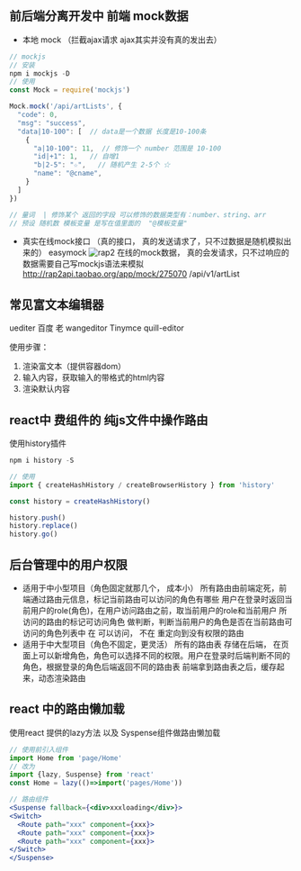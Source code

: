 
<!-- cnpm i axios react-router-dom antd react-redux -S -->
<!-- cnpm i @craco/craco -D -->
<!-- cnpm i @babel/plugin-proposal-decorators -D -->


<!-- const path = require('path')
module.exports = {
  devServer: {
    port: 9527,
    open: true
  },
	babel: {
    plugins: [
      ["@babel/plugin-proposal-decorators", {legacy: true}]
    ]
  },
  webpack: {
    alias: {
      '@': path.join(__dirname, 'src'),
      'pages': path.join(__dirname, 'src/pages'),
      'utils': path.join(__dirname, 'src/utils'),
      'components': path.join(__dirname, 'src/components'),
      'api': path.join(__dirname, 'src/api')
    }
  }
} -->

## 前后端分离开发中 前端 mock数据
+ 本地 mock  （拦截ajax请求  ajax其实并没有真的发出去）
```jsx
// mockjs
// 安装
npm i mockjs -D
// 使用
const Mock = require('mockjs')

Mock.mock('/api/artLists', {
  "code": 0,
  "msg": "success",
  "data|10-100": [  // data是一个数据 长度是10-100条
    {
      "a|10-100": 11,  // 修饰一个 number 范围是 10-100
      "id|+1": 1,   // 自增1
      "b|2-5": "☆",   // 随机产生 2-5个 ☆
      "name": "@cname",  
    }
  ]
})

// 量词  | 修饰某个 返回的字段 可以修饰的数据类型有：number、string、arr
// 预设 随机数 模板变量 是写在值里面的  "@模板变量"

```
+ 真实在线mock接口  （真的接口， 真的发送请求了，只不过数据是随机模拟出来的）
easymock
![rap2](http://rap2.taobao.org/)
在线的mock数据， 真的会发请求，只不过响应的数据需要自己写mockjs语法来模拟
http://rap2api.taobao.org/app/mock/275070
/api/v1/artList

## 常见富文本编辑器
uediter 百度 老
wangeditor
Tinymce
quill-editor

使用步骤：
1. 渲染富文本（提供容器dom）
2. 输入内容，获取输入的带格式的html内容
3. 渲染默认内容

## react中 费组件的 纯js文件中操作路由
使用history插件
```js
npm i history -S

// 使用 
import { createHashHistory / createBrowserHistory } from 'history'

const history = createHashHistory()

history.push()
history.replace()
history.go()
```

## 后台管理中的用户权限
- 适用于中小型项目（角色固定就那几个， 成本小）
所有路由由前端定死，前端通过路由元信息，标记当前路由可以访问的角色有哪些
用户在登录时返回当前用户的role(角色)，在用户访问路由之前，取当前用户的role和当前用户
所访问的路由的标记可访问角色 做判断，判断当前用户的角色是否在当前路由可访问的角色列表中
在 可以访问， 不在 重定向到没有权限的路由
- 适用于中大型项目（角色不固定，更灵活）
所有的路由表 存储在后端， 在页面上可以新增角色，角色可以选择不同的权限。用户在登录时后端判断不同的角色，根据登录的角色后端返回不同的路由表
前端拿到路由表之后，缓存起来，动态渲染路由

## react 中的路由懒加载
使用react 提供的lazy方法 以及 Syspense组件做路由懒加载
```jsx
// 使用前引入组件
import Home from 'page/Home'
// 改为
import {lazy, Suspense} from 'react'
const Home = lazy(()=>import('pages/Home'))

// 路由组件
<Suspense fallback={<div>xxxloading</div>}>
<Switch>
  <Route path="xxx" component={xxx}>
  <Route path="xxx" component={xxx}>
  <Route path="xxx" component={xxx}>
</Switch>
</Suspense>
```